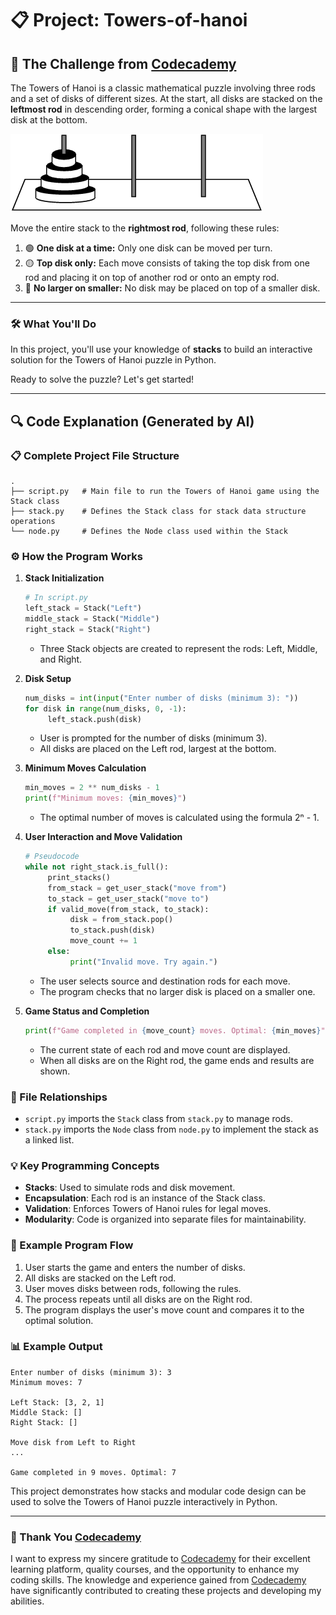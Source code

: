 # 📋 Project: Towers-of-hanoi

## 🎯 The Challenge from [Codecademy](http://www.codecademy.com/)

The Towers of Hanoi is a classic mathematical puzzle involving three rods and a set of disks of different sizes. At the start, all disks are stacked on the **leftmost rod** in descending order, forming a conical shape with the largest disk at the bottom.

![Challenge for Towers-of-hanoi in Codecademy](./image/image.png)

Move the entire stack to the **rightmost rod**, following these rules:

1. 🟢 **One disk at a time:** Only one disk can be moved per turn.
2. 🟡 **Top disk only:** Each move consists of taking the top disk from one rod and placing it on top of another rod or onto an empty rod.
3. 🔴 **No larger on smaller:** No disk may be placed on top of a smaller disk.

---

### 🛠️ What You'll Do

In this project, you'll use your knowledge of **stacks** to build an interactive solution for the Towers of Hanoi puzzle in Python.

Ready to solve the puzzle? Let's get started!

---

## 🔍 Code Explanation (Generated by AI)

### 📋 Complete Project File Structure

```plaintext
.
├── script.py   # Main file to run the Towers of Hanoi game using the Stack class
├── stack.py    # Defines the Stack class for stack data structure operations
└── node.py     # Defines the Node class used within the Stack
```

### ⚙️ How the Program Works

1. **Stack Initialization**
    ```python
    # In script.py
    left_stack = Stack("Left")
    middle_stack = Stack("Middle")
    right_stack = Stack("Right")
    ```
    - Three Stack objects are created to represent the rods: Left, Middle, and Right.

2. **Disk Setup**
    ```python
    num_disks = int(input("Enter number of disks (minimum 3): "))
    for disk in range(num_disks, 0, -1):
         left_stack.push(disk)
    ```
    - User is prompted for the number of disks (minimum 3).
    - All disks are placed on the Left rod, largest at the bottom.

3. **Minimum Moves Calculation**
    ```python
    min_moves = 2 ** num_disks - 1
    print(f"Minimum moves: {min_moves}")
    ```
    - The optimal number of moves is calculated using the formula 2ⁿ - 1.

4. **User Interaction and Move Validation**
    ```python
    # Pseudocode
    while not right_stack.is_full():
         print_stacks()
         from_stack = get_user_stack("move from")
         to_stack = get_user_stack("move to")
         if valid_move(from_stack, to_stack):
              disk = from_stack.pop()
              to_stack.push(disk)
              move_count += 1
         else:
              print("Invalid move. Try again.")
    ```
    - The user selects source and destination rods for each move.
    - The program checks that no larger disk is placed on a smaller one.

5. **Game Status and Completion**
    ```python
    print(f"Game completed in {move_count} moves. Optimal: {min_moves}")
    ```
    - The current state of each rod and move count are displayed.
    - When all disks are on the Right rod, the game ends and results are shown.

### 🔗 File Relationships

- `script.py` imports the `Stack` class from `stack.py` to manage rods.
- `stack.py` imports the `Node` class from `node.py` to implement the stack as a linked list.

### 💡 Key Programming Concepts

- **Stacks**: Used to simulate rods and disk movement.
- **Encapsulation**: Each rod is an instance of the Stack class.
- **Validation**: Enforces Towers of Hanoi rules for legal moves.
- **Modularity**: Code is organized into separate files for maintainability.

### 🧩 Example Program Flow

1. User starts the game and enters the number of disks.
2. All disks are stacked on the Left rod.
3. User moves disks between rods, following the rules.
4. The process repeats until all disks are on the Right rod.
5. The program displays the user's move count and compares it to the optimal solution.

### 📊 Example Output

```terminal
Enter number of disks (minimum 3): 3
Minimum moves: 7

Left Stack: [3, 2, 1]
Middle Stack: []
Right Stack: []

Move disk from Left to Right
...

Game completed in 9 moves. Optimal: 7
```

This project demonstrates how stacks and modular code design can be used to solve the Towers of Hanoi puzzle interactively in Python.

---

### 🙏 Thank You [Codecademy](https://www.codecademy.com/)

I want to express my sincere gratitude to [Codecademy](https://www.codecademy.com/) for their excellent learning platform, quality courses, and the opportunity to enhance my coding skills. The knowledge and experience gained from [Codecademy](https://www.codecademy.com/) have significantly contributed to creating these projects and developing my abilities.
